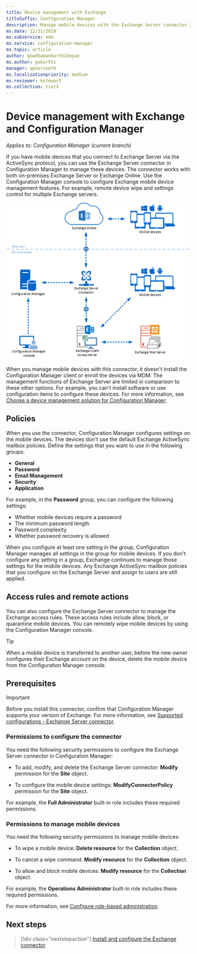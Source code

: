 ```yaml
---
title: Device management with Exchange
titleSuffix: Configuration Manager
description: Manage mobile devices with the Exchange Server connector in Configuration Manager.
ms.date: 12/31/2019
ms.subservice: mdm
ms.service: configuration-manager
ms.topic: article
author: gowdhamankarthikeyan
ms.author: gokarthi
manager: apoorvseth
ms.localizationpriority: medium
ms.reviewer: mstewart
ms.collection: tier3
---
```


# Device management with Exchange and Configuration Manager

*Applies to: Configuration Manager (current branch)*

If you have mobile devices that you connect to Exchange Server via the ActiveSync protocol, you can use the Exchange Server connector in Configuration Manager to manage these devices. The connector works with both on-premises Exchange Server or Exchange Online. Use the Configuration Manager console to configure Exchange mobile device management features. For example, remote device wipe and settings control for multiple Exchange servers.

![Logical diagram of Exchange Server connector with Configuration Manager](media/configmgr-with-exchange.png)

When you manage mobile devices with this connector, it doesn't install the Configuration Manager client or enroll the devices via MDM. The management functions of Exchange Server are limited in comparison to these other options. For example, you can't install software or use configuration items to configure these devices. For more information, see [Choose a device management solution for Configuration Manager](../../core/plan-design/choose-a-device-management-solution.md).

## Policies

When you use the connector, Configuration Manager configures settings on the mobile devices. The devices don't use the default Exchange ActiveSync mailbox policies. Define the settings that you want to use in the following groups:

- **General**
- **Password**
- **Email Management**
- **Security**
- **Application**

For example, in the **Password** group, you can configure the following settings:

- Whether mobile devices require a password
- The minimum password length
- Password complexity
- Whether password recovery is allowed

When you configure at least one setting in the group, Configuration Manager manages all settings in the group for mobile devices. If you don't configure any setting in a group, Exchange continues to manage those settings for the mobile devices. Any Exchange ActiveSync mailbox policies that you configure on the Exchange Server and assign to users are still applied.

## Access rules and remote actions

You can also configure the Exchange Server connector to manage the Exchange access rules. These access rules include allow, block, or quarantine mobile devices. You can remotely wipe mobile devices by using the Configuration Manager console.

> [!TIP]
> When a mobile device is transferred to another user, before the new owner configures their Exchange account on the device, delete the mobile device from the Configuration Manager console.

## Prerequisites

> [!IMPORTANT]
> Before you install this connector, confirm that Configuration Manager supports your version of Exchange. For more information, see [Supported configurations - Exchange Server connector](../../core/plan-design/configs/supported-operating-systems-for-clients-and-devices.md#bkmk_ExSrvConOS).

### Permissions to configure the connector

You need the following security permissions to configure the Exchange Server connector in Configuration Manager:

- To add, modify, and delete the Exchange Server connector: **Modify** permission for the **Site** object.

- To configure the mobile device settings: **ModifyConnectorPolicy** permission for the **Site** object.

For example, the **Full Administrator** built-in role includes these required permissions.

### Permissions to manage mobile devices

You need the following security permissions to manage mobile devices:

- To wipe a mobile device: **Delete resource** for the **Collection** object.

- To cancel a wipe command: **Modify resource** for the **Collection** object.

- To allow and block mobile devices: **Modify resource** for the **Collection** object.

For example, the **Operations Administrator** built-in role includes these required permissions.

For more information, see [Configure role-based administration](../../core/servers/deploy/configure/configure-role-based-administration.md).

## Next steps

> [!div class="nextstepaction"]
> [Install and configure the Exchange connector](install-configure-exchange-connector.md)

